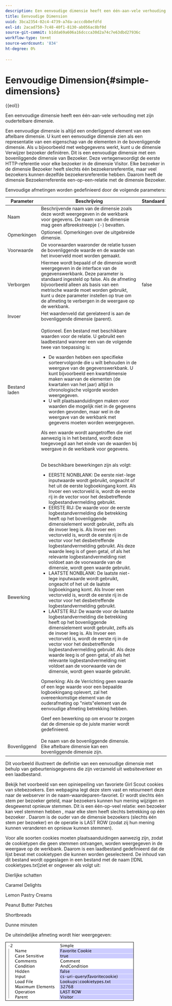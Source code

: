 ```yaml
---
description: Een eenvoudige dimensie heeft een één-aan-vele verhouding met zijn oudertelbare dimensie.
title: Eenvoudige Dimension
uuid: 3bca2354-02c4-4739-a7da-acccdb0efdfd
exl-id: 2acad750-7c48-40f1-8130-ab056ac8bf0d
source-git-commit: b1dda69a606a16dccca30d2a74c7e63dbd27936c
workflow-type: tm+mt
source-wordcount: '834'
ht-degree: 0%

---
```


# Eenvoudige Dimension{#simple-dimensions}

{{eol}}

Een eenvoudige dimensie heeft een één-aan-vele verhouding met zijn oudertelbare dimensie.

Een eenvoudige dimensie is altijd een onderliggend element van een aftelbare dimensie. U kunt een eenvoudige dimensie zien als een representatie van een eigenschap van de elementen in de bovenliggende dimensie. Als u bijvoorbeeld met webgegevens werkt, kunt u de dimensie Verwijzer bezoeker definiëren. Dit is een eenvoudige dimensie met een bovenliggende dimensie van Bezoeker. Deze vertegenwoordigt de eerste HTTP-referentie voor elke bezoeker in de dimensie Visitor. Elke bezoeker in de dimensie Bezoeker heeft slechts één bezoekersreferentie, maar veel bezoekers kunnen dezelfde bezoekersreferentie hebben. Daarom heeft de dimensie Bezoekerreferentie een-op-een-relatie met de dimensie Bezoeker.

Eenvoudige afmetingen worden gedefinieerd door de volgende parameters:

<table id="table_E6F729DFA226459DBFC1776CE8CB81F8"> 
 <thead> 
  <tr> 
   <th colname="col1" class="entry"> Parameter </th> 
   <th colname="col2" class="entry"> Beschrijving </th> 
   <th colname="col3" class="entry"> Standaard </th> 
  </tr> 
 </thead>
 <tbody> 
  <tr> 
   <td colname="col1"> Naam </td> 
   <td colname="col2"> Beschrijvende naam van de dimensie zoals deze wordt weergegeven in de werkbank voor gegevens. De naam van de dimensie mag geen afbreekstreepje (-) bevatten. </td> 
   <td colname="col3"> </td> 
  </tr> 
  <tr> 
   <td colname="col1"> Opmerkingen </td> 
   <td colname="col2"> Optioneel. Opmerkingen over de uitgebreide dimensie. </td> 
   <td colname="col3"> </td> 
  </tr> 
  <tr> 
   <td colname="col1"> Voorwaarde </td> 
   <td colname="col2"> De voorwaarden waaronder de relatie tussen de bovenliggende waarde en de waarde van het invoerveld moet worden gemaakt. </td> 
   <td colname="col3"> </td> 
  </tr> 
  <tr> 
   <td colname="col1"> Verborgen </td> 
   <td colname="col2"> Hiermee wordt bepaald of de dimensie wordt weergegeven in de interface van de gegevenswerkbank. Deze parameter is standaard ingesteld op false. Als de afmeting bijvoorbeeld alleen als basis van een metrische waarde moet worden gebruikt, kunt u deze parameter instellen op true om de afmeting te verbergen in de weergave op de werkbank. </td> 
   <td colname="col3"> false </td> 
  </tr> 
  <tr> 
   <td colname="col1"> Invoer </td> 
   <td colname="col2"> Het waardenveld dat gerelateerd is aan de bovenliggende dimensie (parent). </td> 
   <td colname="col3"> </td> 
  </tr> 
  <tr> 
   <td colname="col1"> Bestand laden </td> 
   <td colname="col2"> <p>Optioneel. Een bestand met beschikbare waarden voor de relatie. U gebruikt een laadbestand wanneer een van de volgende twee van toepassing is: </p> <p> 
     <ul id="ul_056C4A8E46AA479397DC63173C035D5C"> 
      <li id="li_C26EB5A4AB3C4BEB8EB3A217A5A2377E"> De waarden hebben een specifieke sorteervolgorde die u wilt behouden in de weergave van de gegevenswerkbank. U kunt bijvoorbeeld een kwartdimensie maken waarvan de elementen (de kwartalen van het jaar) altijd in chronologische volgorde worden weergegeven. </li> 
      <li id="li_5D4DF56BC6124D038A7260131B1F3DB3"> U wilt plaatsaanduidingen maken voor waarden die mogelijk niet in de gegevens worden gevonden, maar wel in de weergave van de werkbank met gegevens moeten worden weergegeven. </li> 
     </ul> </p> <p> Als een waarde wordt aangetroffen die niet aanwezig is in het bestand, wordt deze toegevoegd aan het einde van de waarden bij weergave in de werkbank voor gegevens. </p> </td> 
   <td colname="col3"> </td> 
  </tr> 
  <tr> 
   <td colname="col1"> Bewerking </td> 
   <td colname="col2"> <p>De beschikbare bewerkingen zijn als volgt: </p> <p> 
     <ul id="ul_88AE4279413C42609D8B53EC64B5E913"> 
      <li id="li_DD9623D006844BC28B2AAA8E12AA04E1"> EERSTE NONBLANK: De eerste niet-lege inputwaarde wordt gebruikt, ongeacht of het uit de eerste logboekingang komt. Als Invoer een vectorveld is, wordt de eerste rij in de vector voor het desbetreffende logbestandvermelding gebruikt. </li> 
      <li id="li_0FBE7F0B7B9744D994ECEDAA08F0045C"> EERSTE RIJ: De waarde voor de eerste logbestandvermelding die betrekking heeft op het bovenliggende dimensielement wordt gebruikt, zelfs als de invoer leeg is. Als Invoer een vectorveld is, wordt de eerste rij in de vector voor het desbetreffende logbestandvermelding gebruikt. Als deze waarde leeg is of geen getal, of als het relevante logbestandvermelding niet voldoet aan de voorwaarde van de dimensie, wordt geen waarde gebruikt. </li> 
      <li id="li_C17190BC699D4A099DC5326C07D1044D"> LAATSTE NONBLANK: De laatste niet-lege inputwaarde wordt gebruikt, ongeacht of het uit de laatste logboekingang komt. Als Invoer een vectorveld is, wordt de eerste rij in de vector voor het desbetreffende logbestandvermelding gebruikt. </li> 
      <li id="li_00BAE86F12004C098F6A455908DB7062"> LAATSTE RIJ: De waarde voor de laatste logbestandvermelding die betrekking heeft op het bovenliggende dimensielement wordt gebruikt, zelfs als de invoer leeg is. Als Invoer een vectorveld is, wordt de eerste rij in de vector voor het desbetreffende logbestandvermelding gebruikt. Als deze waarde leeg is of geen getal, of als het relevante logbestandvermelding niet voldoet aan de voorwaarde van de dimensie, wordt geen waarde gebruikt. </li> 
     </ul> </p> <p> <p>Opmerking: Als de Verrichting geen waarde of een lege waarde voor een bepaalde logboekingang oplevert, zal het overeenkomstige element van de ouderafmeting op "niets"element van de eenvoudige afmeting betrekking hebben. </p> </p> <p> Geef een bewerking op om ervoor te zorgen dat de dimensie op de juiste manier wordt gedefinieerd. </p> </td> 
   <td colname="col3"> </td> 
  </tr> 
  <tr> 
   <td colname="col1"> Bovenliggend </td> 
   <td colname="col2"> De naam van de bovenliggende dimensie. Elke aftelbare dimensie kan een bovenliggende dimensie zijn. </td> 
   <td colname="col3"> </td> 
  </tr> 
 </tbody> 
</table>

Dit voorbeeld illustreert de definitie van een eenvoudige dimensie met behulp van gebeurtenisgegevens die zijn verzameld uit websiteverkeer en een laadbestand.

Bekijk het voorbeeld van een opiniepeiling van favoriete Girl Scout cookies van sitebezoekers. Een webpagina legt deze stem vast en retourneert deze naar de webserver in de naam-waardeparen-favoriet. Er wordt slechts één stem per bezoeker geteld, maar bezoekers kunnen hun mening wijzigen en desgewenst opnieuw stemmen. Dit is een één-op-veel relatie: een bezoeker kan veel stemmen hebben , maar elke stem heeft slechts betrekking op één bezoeker . Daarom is de ouder van de dimensie bezoekers (slechts één stem per bezoeker) en de operatie is LAST ROW (zodat zij hun mening kunnen veranderen en opnieuw kunnen stemmen).

Voor alle soorten cookies moeten plaatsaanduidingen aanwezig zijn, zodat de cookietypen die geen stemmen ontvangen, worden weergegeven in de weergave op de werkbank. Daarom is een laadbestand gedefinieerd dat de lijst bevat met cookietypen die kunnen worden geselecteerd. De inhoud van dit bestand wordt opgeslagen in een bestand met de naam [!DNL cookietypes.txt]ziet er ongeveer als volgt uit:

Dierlijke schatten

Caramel Delights

Lemon Pastry Creams

Peanut Butter Patches

Shortbreads

Dunne minuten

De uiteindelijke afmeting wordt hier weergegeven:

![](assets/cfg_Transformation_Dim_Simple.png)
